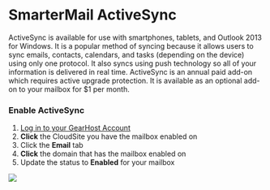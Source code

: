 # SmarterMail ActiveSync
 ActiveSync is available for use with smartphones, tablets, and Outlook 2013 for Windows. It is a popular method of syncing because it allows users to sync emails, contacts, calendars, and tasks (depending on the device) using only one protocol. It also syncs using push technology so all of your information is delivered in real time. ActiveSync is an annual paid add-on which requires active upgrade protection. It is available as an optional add-on to your mailbox for $1 per month.

### Enable ActiveSync
1. [Log in to your GearHost Account](https://my.gearhost.com/account/login)
2. **Click** the CloudSite you have the mailbox enabled on
3. Click the **Email** tab
4. **Click** the domain that has the mailbox enabled on
5. Update the status to **Enabled** for your mailbox

![](https://raw.githubusercontent.com/GearHost/docs/master/Images/activesync.png)